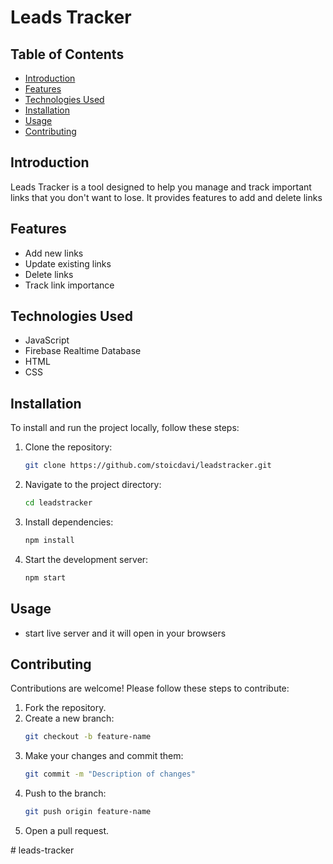# Leads Tracker

## Table of Contents
- [Introduction](#introduction)
- [Features](#features)
- [Technologies Used](#technologies-used)
- [Installation](#installation)
- [Usage](#usage)
- [Contributing](#contributing)

## Introduction
Leads Tracker is a tool designed to help you manage and track important links that you don't want to lose. It provides features to add and delete links

## Features
- Add new links
- Update existing links
- Delete links
- Track link importance
## Technologies Used
- JavaScript
- Firebase Realtime Database
- HTML
- CSS

## Installation
To install and run the project locally, follow these steps:

1. Clone the repository:
    ```bash
    git clone https://github.com/stoicdavi/leadstracker.git
    ```
2. Navigate to the project directory:
    ```bash
    cd leadstracker
    ```
3. Install dependencies:
    ```bash
    npm install
    ```
4. Start the development server:
    ```bash
    npm start
    ```

## Usage
- start live server and it will open in your browsers
## Contributing
Contributions are welcome! Please follow these steps to contribute:

1. Fork the repository.
2. Create a new branch:
    ```bash
    git checkout -b feature-name
    ```
3. Make your changes and commit them:
    ```bash
    git commit -m "Description of changes"
    ```
4. Push to the branch:
    ```bash
    git push origin feature-name
    ```
5. Open a pull request.


#   l e a d s - t r a c k e r  
 